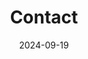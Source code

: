 ---
title: Contact
date: 2024-09-19

type: landing

sections:
  - block: contact
    content:
      title: Contact
      text: |-
        <br> <span style="font-size:95%">연락이 필요할 시, 아래의 연락처로 부탁드립니다.</span> <br>
      email: nhj7804@jbnu.ac.kr
      phone: +82-10-2485-7805
      address:
        street: 전북대학교 공과대학 7호관 512호
        city: 전주시
        region: 전라북도
        postcode: '54896'
        country: 대한민국
        country_code: KO
      coordinates:
        latitude: '35.84601324617979'
        longitude: '127.13444961966684'
      directions: 
      #contact_links:
      #  - icon: comments
      #    icon_pack: fas
      #    name: Discuss on Forum
      #    link: 'https://discourse.gohugo.io'
    
      # Automatically link email and phone or display as text?
      autolink: true
    
      # # Email form provider
      # form:
      #   provider: netlify
      #   formspree:
      #     id:
      #   netlify:
      #     # Enable CAPTCHA challenge to reduce spam?
      #     captcha: true
    design:
      columns: '3'
---